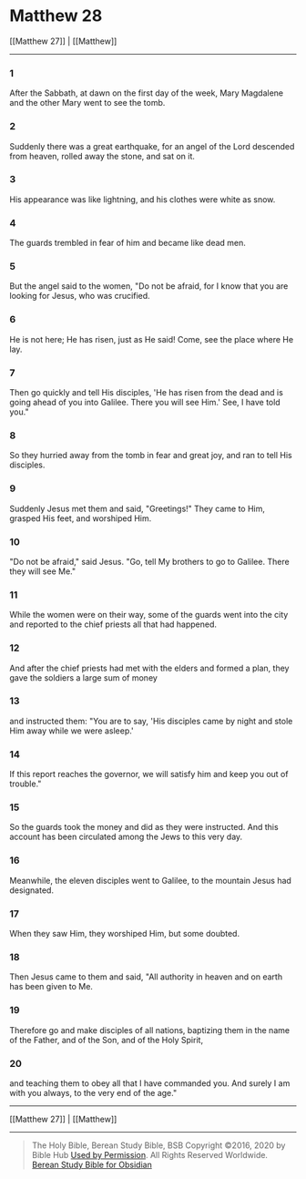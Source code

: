 # Matthew 28

[[Matthew 27]] | [[Matthew]]

---

### 1
After the Sabbath, at dawn on the first day of the week, Mary Magdalene and the other Mary went to see the tomb.

### 2
Suddenly there was a great earthquake, for an angel of the Lord descended from heaven, rolled away the stone, and sat on it.

### 3
His appearance was like lightning, and his clothes were white as snow.

### 4
The guards trembled in fear of him and became like dead men.

### 5
But the angel said to the women, "Do not be afraid, for I know that you are looking for Jesus, who was crucified.

### 6
He is not here; He has risen, just as He said! Come, see the place where He lay.

### 7
Then go quickly and tell His disciples, 'He has risen from the dead and is going ahead of you into Galilee. There you will see Him.' See, I have told you."

### 8
So they hurried away from the tomb in fear and great joy, and ran to tell His disciples.

### 9
Suddenly Jesus met them and said, "Greetings!" They came to Him, grasped His feet, and worshiped Him.

### 10
"Do not be afraid," said Jesus. "Go, tell My brothers to go to Galilee. There they will see Me."

### 11
While the women were on their way, some of the guards went into the city and reported to the chief priests all that had happened.

### 12
And after the chief priests had met with the elders and formed a plan, they gave the soldiers a large sum of money

### 13
and instructed them: "You are to say, 'His disciples came by night and stole Him away while we were asleep.'

### 14
If this report reaches the governor, we will satisfy him and keep you out of trouble."

### 15
So the guards took the money and did as they were instructed. And this account has been circulated among the Jews to this very day.

### 16
Meanwhile, the eleven disciples went to Galilee, to the mountain Jesus had designated.

### 17
When they saw Him, they worshiped Him, but some doubted.

### 18
Then Jesus came to them and said, "All authority in heaven and on earth has been given to Me.

### 19
Therefore go and make disciples of all nations, baptizing them in the name of the Father, and of the Son, and of the Holy Spirit,

### 20
and teaching them to obey all that I have commanded you. And surely I am with you always, to the very end of the age."

---

[[Matthew 27]] | [[Matthew]]

---

> The Holy Bible, Berean Study Bible, BSB
> Copyright &copy;2016, 2020 by Bible Hub
> [Used by Permission](https://berean.bible/terms.htm). All Rights Reserved Worldwide.
> [Berean Study Bible for Obsidian](https://github.com/gapmiss/berean-study-bible-for-obsidian)

